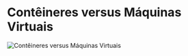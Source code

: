 # Contêineres versus Máquinas Virtuais
![Contêineres versus Máquinas Virtuais](https://www.ibm.com/developerworks/br/cloud/library/cl-cloud-orchestration-technologies-trs/vmcontainer.png)
